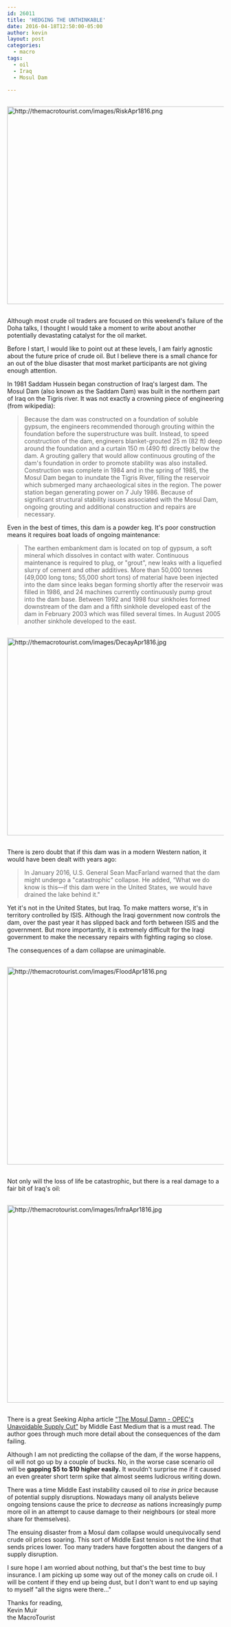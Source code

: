 ```yaml
---
id: 26011
title: 'HEDGING THE UNTHINKABLE'
date: 2016-04-18T12:50:00-05:00
author: kevin
layout: post
categories:
  - macro
tags:
  - oil
  - Iraq
  - Mosul Dam
   
---
```


<a href="http://themacrotourist.com/images/RiskApr1816.png"><img src="http://themacrotourist.com/images/RiskApr1816.png" alt="http://themacrotourist.com/images/RiskApr1816.png" width="750" height="460" style="margin:30px auto;display:block;"></a>

Although most crude oil traders are focused on this weekend's failure of the Doha talks, I thought I would take a moment to write about another potentially devastating catalyst for the oil market.

Before I start, I would like to point out at these levels, I am fairly agnostic about the future price of crude oil.  But I believe there is a small chance for an out of the blue disaster that most market participants are not giving enough attention.

In 1981 Saddam Hussein began construction of Iraq's largest dam.  The Mosul Dam (also known as the Saddam Dam) was built in the northern part of Iraq on the Tigris river.  It was not exactly a crowning piece of engineering (from wikipedia):

>Because the dam was constructed on a foundation of soluble gypsum, the engineers recommended thorough grouting within the foundation before the superstructure was built. Instead, to speed construction of the dam, engineers blanket-grouted 25 m (82 ft) deep around the foundation and a curtain 150 m (490 ft) directly below the dam. A grouting gallery that would allow continuous grouting of the dam's foundation in order to promote stability was also installed. Construction was complete in 1984 and in the spring of 1985, the Mosul Dam began to inundate the Tigris River, filling the reservoir which submerged many archaeological sites in the region. The power station began generating power on 7 July 1986. Because of significant structural stability issues associated with the Mosul Dam, ongoing grouting and additional construction and repairs are necessary.

Even in the best of times, this dam is a powder keg.  It's poor construction means it requires boat loads of ongoing maintenance:

>The earthen embankment dam is located on top of gypsum, a soft mineral which dissolves in contact with water. Continuous maintenance is required to plug, or "grout", new leaks with a liquefied slurry of cement and other additives. More than 50,000 tonnes (49,000 long tons; 55,000 short tons) of material have been injected into the dam since leaks began forming shortly after the reservoir was filled in 1986, and 24 machines currently continuously pump grout into the dam base. Between 1992 and 1998 four sinkholes formed downstream of the dam and a fifth sinkhole developed east of the dam in February 2003 which was filled several times. In August 2005 another sinkhole developed to the east.

<a href="http://themacrotourist.com/images/DecayApr1816.jpg"><img src="http://themacrotourist.com/images/DecayApr1816.jpg" alt="http://themacrotourist.com/images/DecayApr1816.jpg" width="750" height="460" style="margin:30px auto;display:block;"></a>

There is zero doubt that if this dam was in a modern Western nation, it would have been dealt with years ago:

>In January 2016, U.S. General Sean MacFarland warned that the dam might undergo a "catastrophic" collapse. He added, “What we do know is this—if this dam were in the United States, we would have drained the lake behind it."

Yet it's not in the United States, but Iraq.  To make matters worse, it's in territory controlled by ISIS.  Although the Iraqi government now controls the dam, over the past year it has slipped back and forth between ISIS and the government.  But more importantly, it is extremely difficult for the Iraqi government to make the necessary repairs with fighting raging so close.

The consequences of a dam collapse are unimaginable.

<a href="http://themacrotourist.com/images/FloodApr1816.png"><img src="http://themacrotourist.com/images/FloodApr1816.png" alt="http://themacrotourist.com/images/FloodApr1816.png" width="750" height="460" style="margin:30px auto;display:block;"></a>

Not only will the loss of life be catastrophic, but there is a real damage to a fair bit of Iraq's oil:

<a href="http://themacrotourist.com/images/InfraApr1816.jpg"><img src="http://themacrotourist.com/images/InfraApr1816.jpg" alt="http://themacrotourist.com/images/InfraApr1816.jpg" width="750" height="460" style="margin:30px auto;display:block;"></a>

There is a great Seeking Alpha article ["The Mosul Damn - OPEC's Unavoidable Supply Cut"](<http://seekingalpha.com/article/3958254-mosul-dam-opecs-unavoidable-supply-cut>) by Middle East Medium that is a must read.  The author goes through much more detail about the consequences of the dam failing.  

Although I am not predicting the collapse of the dam, if the worse happens, oil will not go up by a couple of bucks.  No, in the worse case scenario oil will be **gapping $5 to $10 higher easily.** It wouldn't surprise me if it caused an even greater short term spike that almost seems ludicrous writing down.

There was a time Middle East instability caused oil to *rise in price* because of potential supply disruptions.  Nowadays many oil analysts believe ongoing tensions cause the price to *decrease* as nations increasingly pump more oil in an attempt to cause damage to their neighbours (or steal more share for themselves).  

The ensuing disaster from a Mosul dam collapse would unequivocally send crude oil prices soaring.  This sort of Middle East tension is not the kind that sends prices lower.  Too many traders have forgotten about the dangers of a supply disruption.

I sure hope I am worried about nothing, but that's the best time to buy insurance.  I am picking up some way out of the money calls on crude oil.  I will be content if they end up being dust, but I don't want to end up saying to myself "all the signs were there..."

Thanks for reading,  
Kevin Muir  
the MacroTourist  









